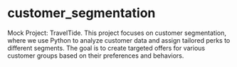 # customer_segmentation
Mock Project: TravelTide. This project focuses on customer segmentation, where we use Python to analyze customer data and assign tailored perks to different segments. The goal is to create targeted offers for various customer groups based on their preferences and behaviors.
